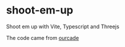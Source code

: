 # shoot-em-up
Shoot em up with Vite, Typescript and Threejs

The code came from [ourcade](https://www.youtube.com/watch?v=p4BHphMBlFA&t=359s)
